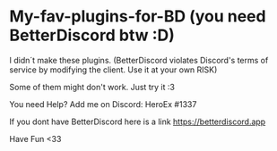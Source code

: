 # My-fav-plugins-for-BD (you need BetterDiscord btw :D)
I didn´t make these plugins. (BetterDiscord violates Discord's terms of service by modifying the client. Use it at your own RISK)

Some of them might don't work. Just try it :3

You need Help? Add me on Discord: HeroEx #1337

If you dont have BetterDiscord here is a link https://betterdiscord.app

Have Fun <33 
